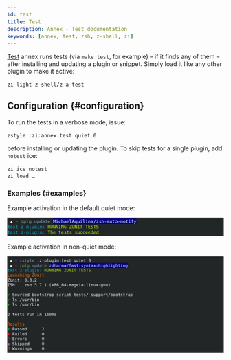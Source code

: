 ```yaml
---
id: test
title: Test
description: Annex - Test documentation
keywords: [annex, test, zsh, z-shell, zi]
---
```


[Test](https://github.com/z-shell/z-a-test) annex runs tests (via `make test`, for example)
 – if it finds any of them – after installing and updating a plugin or snippet.
  Simply load it like any other plugin to make it active:

```shell
zi light z-shell/z-a-test
```

## Configuration {#configuration}

To run the tests in a verbose mode, issue:

```shell
zstyle :zi:annex:test quiet 0
```

before installing or updating the plugin. To skip tests for a single plugin,
add `notest` ice:

```shell
zi ice notest
zi load …
```

### Examples {#examples}

Example activation in the default quiet mode:

![z-a-test activation](https://raw.githubusercontent.com/z-shell/z-a-test/main/images/z-p-test-1.png)

Example activation in non-quiet mode:

![z-a-test activation](https://raw.githubusercontent.com/z-shell/z-a-test/main/images/z-p-test-2.png)
